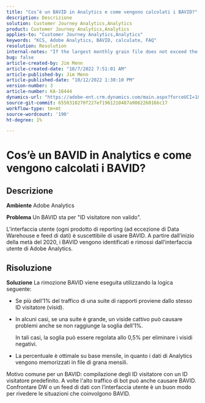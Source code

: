 ```yaml
---
title: "Cos’è un BAVID in Analytics e come vengono calcolati i BAVID?"
description: Descrizione
solution: Customer Journey Analytics,Analytics
product: Customer Journey Analytics,Analytics
applies-to: "Customer Journey Analytics,Analytics"
keywords: "KCS, Adobe Analytics, BAVID, calculate, FAQ"
resolution: Resolution
internal-notes: "If the largest monthly grain file does not exceed the size threshold (250MB default), we do not examine the suite for bad visids."
bug: false
article-created-by: Jim Menn
article-created-date: "10/7/2022 7:51:01 AM"
article-published-by: Jim Menn
article-published-date: "10/12/2022 1:30:10 PM"
version-number: 3
article-number: KA-16444
dynamics-url: "https://adobe-ent.crm.dynamics.com/main.aspx?forceUCI=1&pagetype=entityrecord&etn=knowledgearticle&id=83dccec7-1446-ed11-bba1-000d3a3064b8"
source-git-commit: 6550310270f227ef1961210487a9062260166c17
workflow-type: tm+mt
source-wordcount: '190'
ht-degree: 1%

---
```


# Cos’è un BAVID in Analytics e come vengono calcolati i BAVID?

## Descrizione


<b>Ambiente</b>
Adobe Analytics

<b>Problema</b>
Un BAVID sta per &quot;ID visitatore non valido&quot;.

L’interfaccia utente (ogni prodotto di reporting (ad eccezione di Data Warehouse e feed di dati) è suscettibile di usare BAVID.
A partire dall’inizio della metà del 2020, i BAVID vengono identificati e rimossi dall’interfaccia utente di Adobe Analytics.






## Risoluzione


<b>Soluzione</b>
La rimozione BAVID viene eseguita utilizzando la logica seguente:

- Se più dell’1% del traffico di una suite di rapporti proviene dallo stesso ID visitatore (visid).
- In alcuni casi, se una suite è grande, un viside cattivo può causare problemi anche se non raggiunge la soglia dell’1%.

   In tali casi, la soglia può essere regolata allo 0,5% per eliminare i visidi negativi.
- La percentuale è ottimale su base mensile, in quanto i dati di Analytics vengono memorizzati in file di grana mensili.


Motivo comune per un BAVID: compilazione degli ID visitatore con un ID visitatore predefinito. A volte l&#39;alto traffico di bot può anche causare BAVID. 
Confrontare DW o un feed di dati con l’interfaccia utente è un buon modo per rivedere le situazioni che coinvolgono BAVID.

